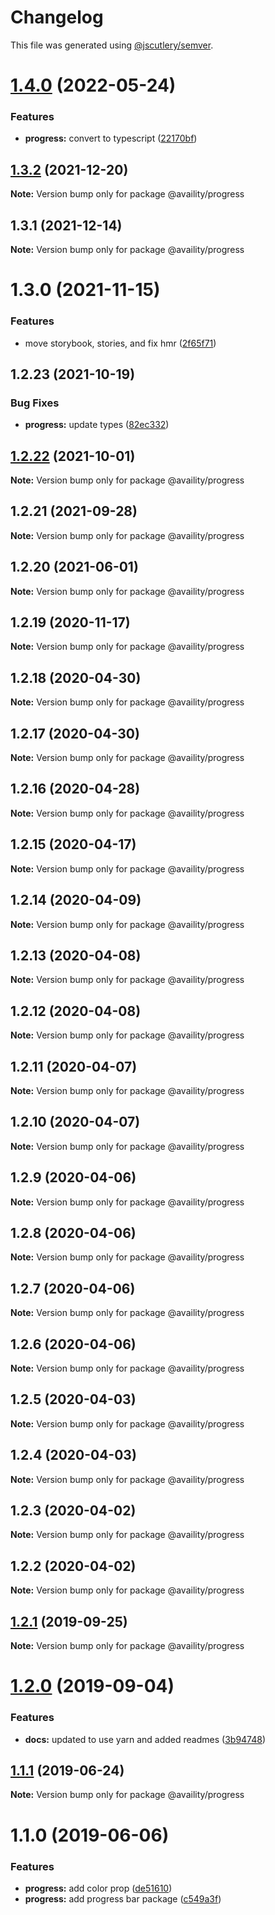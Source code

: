 # Changelog

This file was generated using [@jscutlery/semver](https://github.com/jscutlery/semver).

# [1.4.0](https://github.com/Availity/availity-react/compare/@availity/progress@1.3.2...@availity/progress@1.4.0) (2022-05-24)


### Features

* **progress:** convert to typescript ([22170bf](https://github.com/Availity/availity-react/commit/22170bf4fcbe555c67e575db3878eabcacca157a))



## [1.3.2](https://github.com/Availity/availity-react/compare/@availity/progress@1.3.1...@availity/progress@1.3.2) (2021-12-20)

**Note:** Version bump only for package @availity/progress





## 1.3.1 (2021-12-14)

**Note:** Version bump only for package @availity/progress





# 1.3.0 (2021-11-15)


### Features

* move storybook, stories, and fix hmr ([2f65f71](https://github.com/Availity/availity-react/commit/2f65f71769d2d981e22700b87a09516833588f64))





## 1.2.23 (2021-10-19)


### Bug Fixes

* **progress:** update types ([82ec332](https://github.com/Availity/availity-react/commit/82ec3323b3bcbca8bd4b1ce7113cff8f0bfdb4fe))





## [1.2.22](https://github.com/Availity/availity-react/compare/@availity/progress@1.2.21...@availity/progress@1.2.22) (2021-10-01)

**Note:** Version bump only for package @availity/progress





## 1.2.21 (2021-09-28)

**Note:** Version bump only for package @availity/progress





## 1.2.20 (2021-06-01)

**Note:** Version bump only for package @availity/progress





## 1.2.19 (2020-11-17)

**Note:** Version bump only for package @availity/progress





## 1.2.18 (2020-04-30)

**Note:** Version bump only for package @availity/progress





## 1.2.17 (2020-04-30)

**Note:** Version bump only for package @availity/progress





## 1.2.16 (2020-04-28)

**Note:** Version bump only for package @availity/progress





## 1.2.15 (2020-04-17)

**Note:** Version bump only for package @availity/progress





## 1.2.14 (2020-04-09)

**Note:** Version bump only for package @availity/progress





## 1.2.13 (2020-04-08)

**Note:** Version bump only for package @availity/progress





## 1.2.12 (2020-04-08)

**Note:** Version bump only for package @availity/progress





## 1.2.11 (2020-04-07)

**Note:** Version bump only for package @availity/progress





## 1.2.10 (2020-04-07)

**Note:** Version bump only for package @availity/progress





## 1.2.9 (2020-04-06)

**Note:** Version bump only for package @availity/progress





## 1.2.8 (2020-04-06)

**Note:** Version bump only for package @availity/progress





## 1.2.7 (2020-04-06)

**Note:** Version bump only for package @availity/progress





## 1.2.6 (2020-04-06)

**Note:** Version bump only for package @availity/progress





## 1.2.5 (2020-04-03)

**Note:** Version bump only for package @availity/progress





## 1.2.4 (2020-04-03)

**Note:** Version bump only for package @availity/progress





## 1.2.3 (2020-04-02)

**Note:** Version bump only for package @availity/progress





## 1.2.2 (2020-04-02)

**Note:** Version bump only for package @availity/progress





## [1.2.1](https://github.com/Availity/availity-react/compare/@availity/progress@1.2.0...@availity/progress@1.2.1) (2019-09-25)

**Note:** Version bump only for package @availity/progress





# [1.2.0](https://github.com/Availity/availity-react/compare/@availity/progress@1.1.1...@availity/progress@1.2.0) (2019-09-04)


### Features

* **docs:** updated to use yarn and added readmes ([3b94748](https://github.com/Availity/availity-react/commit/3b94748))





## [1.1.1](https://github.com/Availity/availity-react/compare/@availity/progress@1.1.0...@availity/progress@1.1.1) (2019-06-24)

**Note:** Version bump only for package @availity/progress





# 1.1.0 (2019-06-06)


### Features

* **progress:** add color prop ([de51610](https://github.com/Availity/availity-react/commit/de51610))
* **progress:** add progress bar package ([c549a3f](https://github.com/Availity/availity-react/commit/c549a3f))

